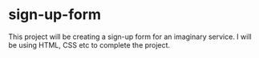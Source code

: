 # sign-up-form
This project will be creating a sign-up form for an imaginary service.
I will be using HTML, CSS etc to complete the project.